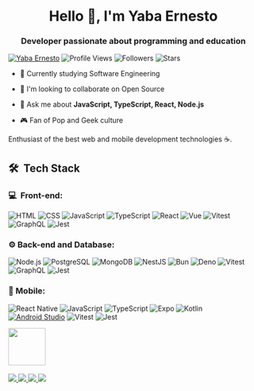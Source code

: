 <h1 align="center">Hello 👋, I'm Yaba Ernesto</h1>
<h3 align="center">Developer passionate about programming and education</h3>

[![Yaba Ernesto](https://img.shields.io/badge/Yaba-Ernesto-<COLOR>.svg)](https://shields.io/)
![Profile Views](https://komarev.com/ghpvc/?username=yabaernesto&color=yellow)
![Followers](https://img.shields.io/github/followers/yabaernesto) 
![Stars](https://img.shields.io/github/stars/yabaernesto?label=Profile%20Stars&logo=Profile%20stars&logoColor=g) 

- 🌱 Currently studying Software Engineering

- 👯 I'm looking to collaborate on Open Source

- 💬 Ask me about **JavaScript, TypeScript, React, Node.js**

- 🎮 Fan of Pop and Geek culture

<p>Enthusiast of the best web and mobile development technologies ☕.</p>

<h2> 🛠 &nbsp;Tech Stack</h2>
<h3>💻 &nbsp;Front-end:</h3>

![HTML](https://img.shields.io/badge/-HTML5-333333?style=flat&logo=html5&logoColor=E34F26)
![CSS](https://img.shields.io/badge/-CSS3-333333?style=flat&logo=css3&logoColor=1572B6)
![JavaScript](https://img.shields.io/badge/-JavaScript-333333?style=flat&logo=javascript&logoColor=F7DF1E)
![TypeScript](https://img.shields.io/badge/-TypeScript-333333?style=flat&logo=typescript&logoColor=3178C6)
![React](https://img.shields.io/badge/-React-333333?style=flat&logo=react&logoColor=61DAFB)
![Vue](https://img.shields.io/badge/-Vue.js-333333?style=flat&logo=vue.js&logoColor=4FC08D)
![Vitest](https://img.shields.io/badge/-Vitest-333333?style=flat&logo=vitest&logoColor=#FFD500)
![GraphQL](https://img.shields.io/badge/-GraphQL-333333?style=flat&logo=graphql&logoColor=E10098)
![Jest](https://img.shields.io/badge/-Jest-333333?style=flat&logo=jest&logoColor=C21325)

<h3>⚙️ Back-end and Database:</h3>

![Node.js](https://img.shields.io/badge/-Node.js-333333?style=flat&logo=node.js&logoColor=339933)
![PostgreSQL](https://img.shields.io/badge/-PostgreSQL-333333?style=flat&logo=postgresql&logoColor=4169E1)
![MongoDB](https://img.shields.io/badge/-MongoDB-333333?style=flat&logo=mongodb&logoColor=47A248)
![NestJS](https://img.shields.io/badge/-NestJS-333333?style=flat&logo=nestjs&logoColor=E0234E)
![Bun](https://img.shields.io/badge/-Bun-333333?style=flat&logo=bun&logoColor=white)
![Deno](https://img.shields.io/badge/-Deno-333333?style=flat&logo=deno&logoColor=white)
![Vitest](https://img.shields.io/badge/-Vitest-333333?style=flat&logo=vitest&logoColor=#FFD500)
![GraphQL](https://img.shields.io/badge/-GraphQL-333333?style=flat&logo=graphql&logoColor=E10098)
![Jest](https://img.shields.io/badge/-Jest-333333?style=flat&logo=jest&logoColor=C21325)

<h3>📱 Mobile:</h3>

![React Native](https://img.shields.io/badge/-React%20Native-333333?style=flat&logo=react&logoColor=61DAFB)
![JavaScript](https://img.shields.io/badge/-JavaScript-333333?style=flat&logo=javascript&logoColor=F7DF1E)
![TypeScript](https://img.shields.io/badge/-TypeScript-333333?style=flat&logo=typescript&logoColor=3178C6)
![Expo](https://img.shields.io/badge/-Expo-333333?style=flat&logo=expo&logoColor=000020)
![Kotlin](https://img.shields.io/badge/-Kotlin-333333?style=flat&logo=kotlin&logoColor=7F52FF)
[![Android Studio](https://img.shields.io/badge/-Android%20Studio-333333?logo=android%20studio&logoColor=3DDC84)](https://developer.android.com/studio)
![Vitest](https://img.shields.io/badge/-Vitest-333333?style=flat&logo=vitest&logoColor=#FFD500)
![Jest](https://img.shields.io/badge/-Jest-333333?style=flat&logo=jest&logoColor=C21325)

<img src="https://github.com/lassiecoder/lassiecoder/assets/17312616/cff18550-c17d-43ff-a3c0-4cee7dc8de01" width="75">&nbsp;

<div>
  <a href="mailto:yabaernesto@gmail.com">
    <img src="https://img.shields.io/badge/-Gmail-%23333?style=for-the-badge&logo=gmail&logoColor=white" target="_blank">
  </a>
  <a href="https://www.linkedin.com/in/yabaernesto/" target="_blank">
    <img src="https://img.shields.io/badge/-LinkedIn-%230077B5?style=for-the-badge&logo=linkedin&logoColor=white" target="_blank">
  </a> 
 	<a href="https://www.twitch.tv/yabaernesto" target="_blank">
    <img src="https://img.shields.io/badge/Twitch-9146FF?style=for-the-badge&logo=twitch&logoColor=white" target="_blank">
  </a>
  <a href="https://www.instagram.com/yaba.ernesto/" target="_blank">
    <img src="https://img.shields.io/badge/-Instagram-%23E4405F?style=for-the-badge&logo=instagram&logoColor=white">
  </a>
</div>

<!--
**yabaernesto/yabaernesto** is a ✨ _special_ ✨ repository because its `README.md` (this file) appears on your GitHub profile.

Here are some ideas to get you started:

- 🔭 I’m currently working on ...
- 🌱 I’m currently learning ...
- 👯 I’m looking to collaborate on ...
- 🤔 I’m looking for help with ...
- 💬 Ask me about ...
- 📫 How to reach me: ...
- 😄 Pronouns: ...
- ⚡ Fun fact: ...
-->
